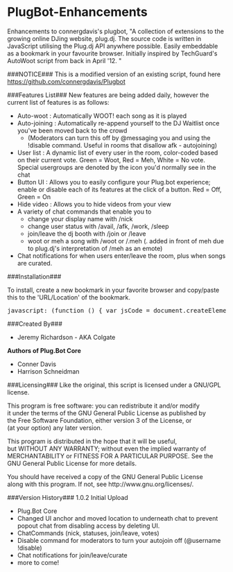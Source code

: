 PlugBot-Enhancements
====================
Enhancements to connergdavis's plugbot, "A collection of extensions to the growing online DJing website, plug.dj. The source code is written in JavaScript utilising the Plug.dj API anywhere possible. Easily embeddable as a bookmark in your favourite browser. Initially inspired by TechGuard's AutoWoot script from back in April '12. "


###NOTICE###
This is a modified version of an existing script, found here https://github.com/connergdavis/Plugbot


###Features List###
New features are being added daily, however the current list of features is as follows:
* Auto-woot : Automatically WOOT! each song as it is played
* Auto-joining : Automatically re-append yourself to the DJ Waitlist once you've been moved back to the crowd
   * (Moderators can turn this off by @messaging you and using the !disable command. Useful in rooms that disallow afk - autojoining)
* User list : A dynamic list of every user in the room, color-coded based on their current vote. Green = Woot, Red =   Meh, White = No vote. Special usergroups are denoted by the icon you'd normally see in the chat
* Button UI : Allows you to easily configure your Plug.bot experience; enable or disable each of its features at the click of a button. Red = Off, Green = On
* Hide video : Allows you to hide videos from your view
* A variety of chat commands that enable you to 
    * change your display name with /nick
    * change user status with /avail, /afk, /work, /sleep
    * join/leave the dj booth with /join or /leave
    * woot or meh a song with /woot or /.meh (. added in front of meh due to plug.dj's interpretation of /meh as an emote)
* Chat notifications for when users enter/leave the room, plus when songs are curated.


###Installation###

To install, create a new bookmark in your favorite browser and copy/paste this to the 'URL/Location' of the bookmark.
<pre>javascript: (function () { var jsCode = document.createElement('script'); jsCode.setAttribute('id', 'plugbot-js'); jsCode.setAttribute('src', 'https://raw.github.com/RainDasher/PlugBot-Enhancements/master/plugbot-enhanced.js'); document.body.appendChild(jsCode);</pre>

###Created By###
* Jeremy Richardson - AKA Colgate

<p><strong>Authors of Plug.Bot Core</strong></p>

* Conner Davis
* Harrison Schneidman

###Licensing###
Like the original, this script is licensed under a GNU/GPL license.
<p>
This program is free software: you can redistribute it and/or modify
<br />
it under the terms of the GNU General Public License as published by
<br />
the Free Software Foundation, either version 3 of the License, or
<br />
(at your option) any later version.
</p>

<p>
This program is distributed in the hope that it will be useful,
<br />
but WITHOUT ANY WARRANTY; without even the implied warranty of
<br />
MERCHANTABILITY or FITNESS FOR A PARTICULAR PURPOSE.  See the
<br />
GNU General Public License for more details.
</p>
<p>
You should have received a copy of the GNU General Public License
<br />
along with this program.  If not, see http://www.gnu.org/licenses/.</p>

###Version History###
1.0.2
Initial Upload
- Plug.Bot Core
- Changed UI anchor and moved location to underneath chat to prevent popout chat from disabling access by deleting UI.
- ChatCommands (nick, statuses, join/leave, votes)
- Disable command for moderators to turn your autojoin off (@username !disable)
- Chat notifications for join/leave/curate
- more to come!
